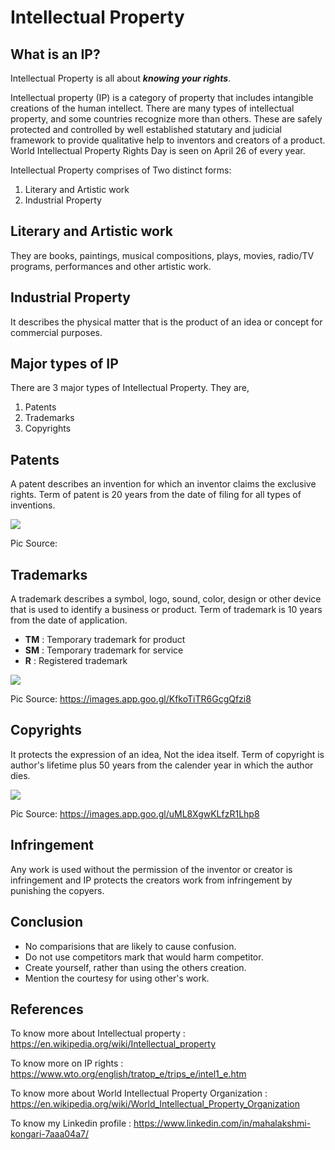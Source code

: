 # **Intellectual Property**
## What is an IP?

Intellectual Property is all about ***knowing your rights***.

Intellectual property (IP) is a category of property that includes intangible creations of the human intellect. There are many types of intellectual property, and some countries recognize more than others. These are safely protected and controlled by well established statutary and judicial framework to provide qualitative help to inventors and creators of a product. World Intellectual Property Rights Day is seen on April 26 of every year.

Intellectual Property comprises of Two distinct forms:
1. Literary and Artistic work
1. Industrial Property
## Literary and Artistic work
They are books, paintings, musical compositions, plays, movies, radio/TV programs, performances and other artistic work.

## Industrial Property
It describes the physical matter that is the product of an idea or concept for commercial purposes.

## Major types of IP
There are 3 major types of Intellectual Property. They are,
1. Patents
1. Trademarks
1. Copyrights

## Patents
A patent describes an invention for which an inventor claims the exclusive rights. Term of patent is 20 years from the date of filing for all types of inventions.

![](https://image.slidesharecdn.com/finalppt-ip-120705063938-phpapp02/95/intellectual-property-rights-19-728.jpg?cb=1341470455)

Pic Source: [](https://images.app.goo.gl/q6UpXDAqY5pqDuHZ6)

## Trademarks
A trademark describes a symbol, logo, sound, color, design or other device that is used to identify a business or product. Term of trademark is 10 years from the date of application.
- **TM** : Temporary trademark for product
- **SM** : Temporary trademark for service
- **R** : Registered trademark

![](https://ebaqdesign.com/wp-content/uploads/2018/04/trademark-symbols.png)

Pic Source: https://images.app.goo.gl/KfkoTiTR6GcgQfzi8

## Copyrights
It protects the expression of an idea, Not the idea itself. Term of copyright is author's lifetime plus 50 years from the calender year in which the author dies.

![](https://vakilsearch.com/advice/wp-content/uploads/2016/09/copyrightinfringement-696x245.png)

Pic Source: https://images.app.goo.gl/uML8XgwKLfzR1Lhp8

## Infringement

Any work is used without the permission of the inventor or creator is infringement and IP protects the creators work from infringement by punishing the copyers.

## Conclusion

- No comparisions that are likely to cause confusion.
- Do not use competitors mark that would harm competitor.
- Create yourself, rather than using the others creation.
- Mention the courtesy for using other's work.

## References

To know more about Intellectual property : https://en.wikipedia.org/wiki/Intellectual_property

To know more on IP rights : https://www.wto.org/english/tratop_e/trips_e/intel1_e.htm

To know more about World Intellectual Property Organization : https://en.wikipedia.org/wiki/World_Intellectual_Property_Organization

To know my Linkedin profile : https://www.linkedin.com/in/mahalakshmi-kongari-7aaa04a7/
